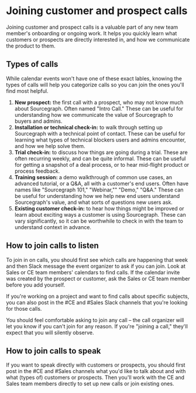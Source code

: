 # Joining customer and prospect calls

Joining customer and prospect calls is a valuable part of any new team member's onboarding or ongoing work. It helps you quickly learn what customers or prospects are directly interested in, and how we communicate the product to them.

## Types of calls

While calendar events won't have one of these exact lables, knowing the types of calls will help you categorize calls so you can join the ones you'll find most helpful. 

1. **New prospect:** the first call with a prospect, who may not know much about Sourcegraph. Often named "Intro Call." These can be useful for understanding how we communicate the value of Sourcegraph to buyers and admins.
1. **Installation or technical check-in:** to walk through setting up Sourcegraph with a technical point of contact. These can be useful for learning what types of technical blockers users and admins encounter, and how we help solve them.
1. **Trial check-in:** to discuss how things are going during a trial. These are often recurring weekly, and can be quite informal. These can be useful for getting a snapshot of a deal process, or to hear mid-flight product or process feedback.
1. **Training session:** a demo walkthrough of common use cases, an advanced tutorial, or a Q&A, all with a customer's end users. Often have names like "Sourcegraph 101," "Webinar,"" "Demo," "Q&A." These can be useful for understanding how we help new end users understand Sourcegraph's value, and what sorts of questions new users ask.
1. **Existing customer check-in:** to hear how things might be improved or learn about exciting ways a customer is using Sourcegraph. These can vary significantly, so it can be worthwhile to check in with the team to understand context in advance.

## How to join calls to listen

To join in on calls, you should first see which calls are happening that week and then Slack message the event organizer to ask if you can join. Look at Sales or CE team members' calendars to find calls. If the calendar invite was created by the prospect or customer, ask the Sales or CE team member before you add yourself.

If you're working on a project and want to find calls about specific subjects, you can also post in the #CE and #Sales Slack channels that you're looking for those calls.  

You should feel comfortable asking to join any call – the call organizer will let you know if you can't join for any reason. If you're "joining a call," they'll expect that you will silently observe. 

## How to join calls to speak

If you want to speak directly with customers or prospects, you should first post in the #CE and #Sales channels what you'd like to talk about and with what (types of) customers or prospects. Then you'll work with the CE and Sales team members directly to set up new calls or join existing ones. 
